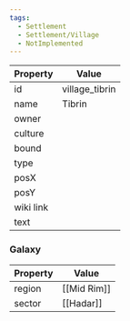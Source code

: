 ```yaml
---
tags:
  - Settlement
  - Settlement/Village
  - NotImplemented
---
```


| Property  | Value          |
| --------- | -------------- |
| id        | village_tibrin |
| name      | Tibrin         |
| owner     |                |
| culture   |                |
| bound     |                |
| type      |                |
| posX      |                |
| posY      |                |
| wiki link |                |
| text      |                |

### Galaxy
| Property | Value       |
| -------- | ----------- |
| region   | [[Mid Rim]] |
| sector   | [[Hadar]]   |

